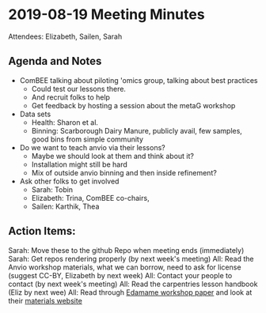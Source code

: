 # 2019-08-19 Meeting Minutes

Attendees: Elizabeth, Sailen, Sarah

## Agenda and Notes

- ComBEE talking about piloting 'omics group, talking about best practices 
    + Could test our lessons there.
    + And recruit folks to help
    + Get feedback by hosting a session about the metaG workshop
- Data sets
    + Health: Sharon et al.
    + Binning: Scarborough Dairy Manure, publicly avail, few samples, good bins from simple community
- Do we want to teach anvio via their lessons?
    + Maybe we should look at them and think about it?
    + Installation might still be hard
    + Mix of outside anvio binning and then inside refinement?
- Ask other folks to get involved
    + Sarah: Tobin
    + Elizabeth: Trina, ComBEE co-chairs, 
    + Sailen: Karthik, Thea



## Action Items:
Sarah: Move these to the github Repo when meeting ends (immediately)
Sarah: Get repos rendering properly (by next week's meeting)
All: Read the Anvio workshop materials, what we can borrow, need to ask for license (suggest CC-BY, Elizabeth by next week)
All: Contact your people to contact (by next week's meeting)
All: Read the carpentries lesson handbook (Eliz by next wee)
All: Read through [Edamame workshop paper](https://www.biorxiv.org/content/10.1101/631267v1)  and look at their [materials website](http://www.edamamecourse.org/materials/)







